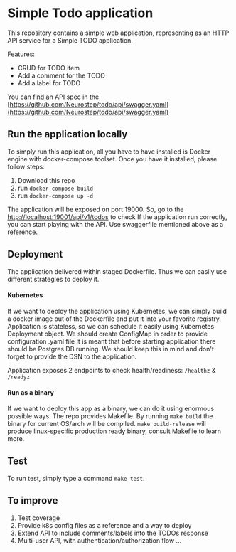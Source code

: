 # Simple Todo application

This repository contains a simple web application, representing as an HTTP API
service for a Simple TODO application.

Features:
* CRUD for TODO item
* Add a comment for the TODO
* Add a label for TODO

You can find an API spec in the [https://github.com/Neurostep/todo/api/swagger.yaml](https://github.com/Neurostep/todo/api/swagger.yaml)

## Run the application locally

To simply run this application, all you have to have installed is Docker engine with docker-compose toolset.
Once you have it installed, please follow steps:

1. Download this repo
2. run `docker-compose build`
3. run `docker-compose up -d`

The application will be exposed on port 19000. So, go to the [http://localhost:19001/api/v1/todos](http://localhost:19001/api/v1/todos) to check
If the application run correctly, you can start playing with the API. Use swaggerfile mentioned above as a reference.

## Deployment

The application delivered within staged Dockerfile. Thus we can easily use different strategies to deploy it.

#### Kubernetes

If we want to deploy the application using Kubernetes, we can simply build a docker image out of the Dockerfile
and put it into your favorite registry. Application is stateless, so we can schedule it easily using Kubernetes
Deployment object. We should create ConfigMap in order to provide configuration .yaml file
It is meant that before starting application there should be Postgres DB running. We should keep this in mind
and don't forget to provide the DSN to the application.

Application exposes 2 endpoints to check health/readiness: `/healthz` & `/readyz`

#### Run as a binary

If we want to deploy this app as a binary, we can do it using enormous possible ways. The repo provides Makefile.
By running `make build` the binary for current OS/arch will be compiled. `make build-release` will produce
linux-specific production ready binary, consult Makefile to learn more.

## Test

To run test, simply type a command `make test`.

## To improve

1. Test coverage
2. Provide k8s config files as a reference and a way to deploy
3. Extend API to include comments/labels into the TODOs response
4. Multi-user API, with authentication/authorization flow
...